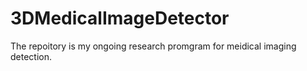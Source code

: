 # 3DMedicalImageDetector
The repoitory is my ongoing research promgram for meidical imaging detection.
